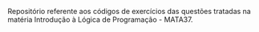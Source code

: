Repositório referente aos códigos de exercícios das questões tratadas na matéria Introdução à Lógica de Programação - MATA37.